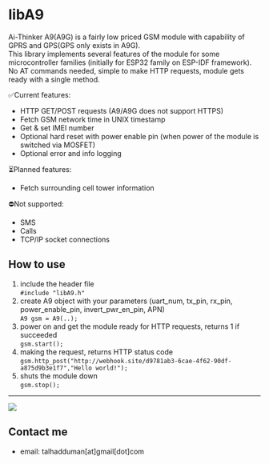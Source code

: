 # libA9
Ai-Thinker A9(A9G) is a fairly low priced GSM module with capability of GPRS and GPS(GPS only exists in A9G).  
This library implements several features of the module for some microcontroller families (initially for ESP32 family on ESP-IDF framework).  
No AT commands needed, simple to make HTTP requests, module gets ready with a single method.

✅Current features:
  *  HTTP GET/POST requests (A9/A9G does not support HTTPS)
  *  Fetch GSM network time in UNIX timestamp
  *  Get & set IMEI number
  *  Optional hard reset with power enable pin (when power of the module is switched via MOSFET)
  *  Optional error and info logging

⏳Planned features:
  *  Fetch surrounding cell tower information

⛔Not supported: 
  *  SMS
  *  Calls
  *  TCP/IP socket connections

## How to use
  1. include the header file  
     ```#include "libA9.h"```  
  2. create A9 object with your parameters (uart_num, tx_pin, rx_pin, power_enable_pin, invert_pwr_en_pin, APN)  
     ```A9 gsm = A9(..);```  
  3. power on and get the module ready for HTTP requests, returns 1 if succeeded  
     ```gsm.start();```  
  4. making the request, returns HTTP status code  
     ```gsm.http_post("http://webhook.site/d9781ab3-6cae-4f62-90df-a875d9b3e1f7","Hello world!");```  
  5. shuts the module down  
     ```gsm.stop();```  

---
[![](https://visitcount.itsvg.in/api?id=libA9&label=Repo%20views&icon=8)](https://visitcount.itsvg.in)

## Contact me
- email: talhadduman[at]gmail[dot]com

